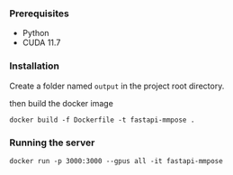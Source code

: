 ### Prerequisites

- Python
- CUDA 11.7

### Installation

Create a folder named `output` in the project root directory.

then build the docker image

```
docker build -f Dockerfile -t fastapi-mmpose .
```

### Running the server

```
docker run -p 3000:3000 --gpus all -it fastapi-mmpose
```
